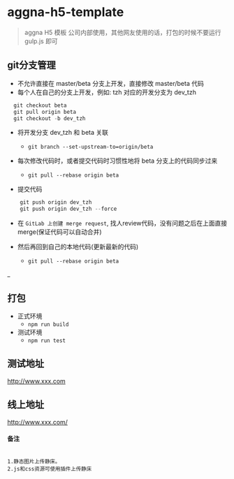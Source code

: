 <!--
 * @Author       : tongzonghua
 * @Date         : 2020-12-04 14:05:02
 * @LastEditors  : tongzonghua
 * @LastEditTime : 2021-03-30 15:47:50
 * @Email        : tongzonghua@360.cn
 * @Description  : README
 * @FilePath     : /cli/aggna-h5-template/README.md
-->

# aggna-h5-template

> aggna H5 模板
> 公司内部使用，其他网友使用的话，打包的时候不要运行 gulp.js 即可

## git分支管理

* 不允许直接在 master/beta 分支上开发，直接修改 master/beta 代码
* 每个人在自己的分支上开发，例如: tzh 对应的开发分支为 dev_tzh

  

``` js
  git checkout beta
  git pull origin beta
  git checkout -b dev_tzh
```

* 将开发分支 dev_tzh 和 beta 关联

  + `git branch --set-upstream-to=origin/beta`

* 每次修改代码时，或者提交代码时习惯性地将 beta 分支上的代码同步过来

  + `git pull --rebase origin beta`

* 提交代码

    

``` js
    git push origin dev_tzh
    git push origin dev_tzh --force
```

* 在 `GitLab 上创建 merge request`, 找人review代码，没有问题之后在上面直接 merge(保证代码可以自动合并)

* 然后再回到自己的本地代码(更新最新的代码)

   - `git pull --rebase origin beta`

_

## 打包

* 正式环境
    - `npm run build`
* 测试环境
    - `npm run test`

## 测试地址

http://www.xxx.com

## 线上地址

http://www.xxx.com/

#### 备注

``` 

1.静态图片上传静床。
2.js和css资源可使用插件上传静床
```
